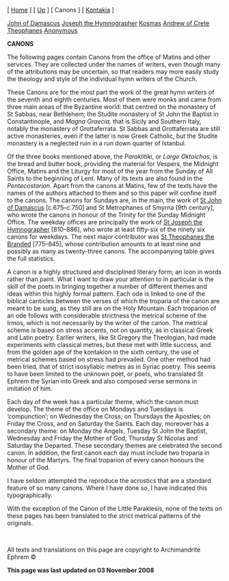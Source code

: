 \[ [Home](index.md) \] \[ [Up](songsof.md) \] \[ Canons \] \[ [Kontakia](kontakia.md) \]

[John of Damascus](john-dam.md)
[Joseph the Hymnographer](jo-hym.md)
[Kosmas](kosmas.md)
[Andrew of Crete](and-crete.md)
[Theophanes](theophan.md)
[Anonymous](anonymou.md)

**CANONS**

The following pages contain Canons from the office of Matins and other services. They are collected under the names of writers, even though many of the attributions may be uncertain, so that readers may more easily study the theology and style of the individual hymn writers of the Church.

These Canons are for the most part the work of the great hymn writers of the seventh and eighth centuries. Most of them were monks and came from three main areas of the Byzantine world: that centred on the monastery of St Sabbas, near Bethlehem; the Studite monastery of St John the Baptist in Constantinople, and *Magna Graecia,* that is Sicily and Southern Italy, notably the monastery of Grottaferrata. St Sabbas and Grottaferrata are still active monasteries, even if the latter is now Greek Catholic, but the Studite monastery is a neglected ruin in a run down quarter of Istanbul.

Of the three books mentioned above, the *Paraklitiki*, or *Large Oktoichos*, is the bread and butter book, providing the material for Vespers, the Midnight Office, Matins and the Liturgy for most of the year from the Sunday of All Saints to the beginning of Lent. Many of its texts are also found in the *Pentecostarion*. Apart from the canons at Matins, few of the texts have the names of the authors attached to them and so this paper will confine itself to the canons. The canons for Sundays are, in the main, the work of [St John of Damascus](john-dam.md) \[c.675–c.750\] and St Metrophanes of Smyrna \[9th century\], who wrote the canons in honour of the Trinity for the Sunday Midnight Office. The weekday offices are principally the work of [St Joseph the Hymnographer](jo-hym.md) \[810–886\], who wrote at least fifty-six of the ninety six canons for weekdays. The next major contributor was [St Theophanes the Branded](theophan.md) \[775–845\], whose contribution amounts to at least nine and possibly as many as twenty-three canons. The accompanying table gives the full statistics.

A canon is a highly structured and disciplined literary form; an icon in words rather than paint. What I want to draw your attention to in particular is the skill of the poets in bringing together a number of different themes and ideas within this highly formal pattern. Each ode is linked to one of the biblical canticles between the verses of which the troparia of the canon are meant to be sung, as they still are on the Holy Mountain. Each troparion of an ode follows with considerable strictness the metrical scheme of the Irmos, which is not necessarily by the writer of the canon. The metrical scheme is based on stress accents, not on quantity, as in classical Greek and Latin poetry. Earlier writers, like St Gregory the Theologian, had made experiments with classical metres, but these met with little success, and from the golden age of the kontakion in the sixth century, the use of metrical schemes based on stress had prevailed. One other method had been tried, that of strict isosyllabic metres as in Syriac poetry. This seems to have been limited to the unknown poet, or poets, who translated St Ephrem the Syrian into Greek and also composed verse sermons in imitation of him.

Each day of the week has a particular theme, which the canon must develop. The theme of the office on Mondays and Tuesdays is ‘compunction’; on Wednesday the Cross; on Thursdays the Apostles; on Friday the Cross, and on Saturday the Saints. Each day, moreover has a secondary theme: on Monday the Angels, Tuesday St John the Baptist, Wednesday and Friday the Mother of God, Thursday St Nicolas and Saturday the Departed. These secondary themes are celebrated the second canon. In addition, the first canon each day must include two troparia in honour of the Martyrs. The final troparion of every canon honours the Mother of God.

I have seldom attempted the reproduce the acrostics that are a standard feature of so many canons. Where I have done so, I have indicated this typographically.

With the exception of the Canon of the Little Paraklesis, none of the texts on these pages has been translated to the strict metrical patterns of the originals.

 

All texts and translations on this page are copyright to
Archimandrite Ephrem ©

**This page was last updated on 03 November 2008**
